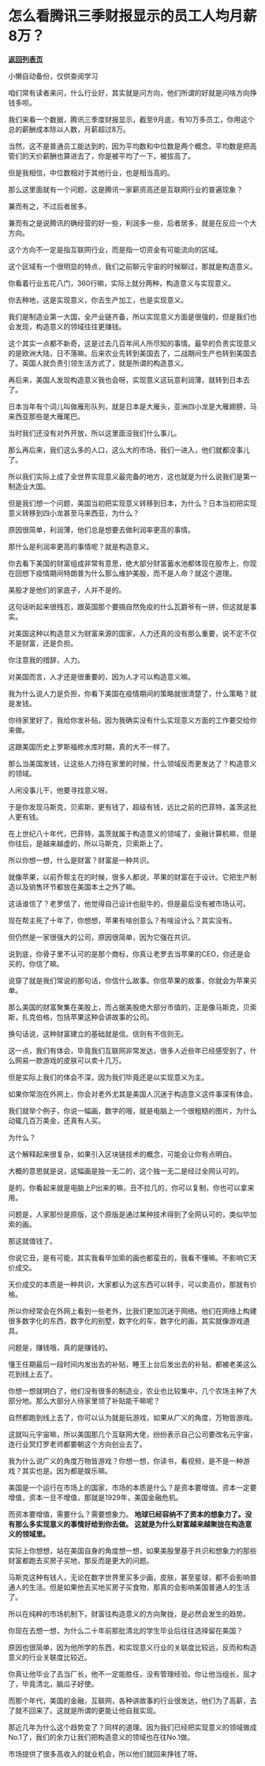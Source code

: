 # 怎么看腾讯三季财报显示的员工人均月薪8万？

[**返回列表页**](/gzh/记忆承载)

小懒自动备份，仅供查阅学习

咱们常有读者来问，什么行业好，其实就是问方向，他们所谓的好就是问啥方向挣钱多呗。  

  

我们来看一个数据，腾讯三季度财报显示，截至9月底，有10万多员工，你用这个总的薪酬成本除以人数，月薪超过8万。  

  

当然，这不是普通员工能达到的，因为平均数和中位数是两个概念。平均数是把高管们的天价薪酬也算进去了，你是被平均了一下，被拔高了。  

  

但是我相信，中位数相对于其他行业，也是相当高的。

  

那么这里面就有一个问题，这是腾讯一家薪资高还是互联网行业的普遍现象？  

  

兼而有之，不过后者居多。

  

兼而有之是说腾讯的确经营的好一些，利润多一些，后者居多，就是在反应一个大方向。  

  

这个方向不一定是指互联网行业，而是指一切资金有可能流向的区域。  

  

这个区域有一个很明显的特点，我们之前聊元宇宙的时候聊过，那就是构造意义。

  

你看着行业五花八门，360行嘛，实际上就分两种，构造意义与实现意义。  

  

你去种地，这是实现意义，你去生产加工，也是实现意义。  

  

我们是制造业第一大国，全产业链齐备，所以实现意义方面是很强的，但是我们也会发现，构造意义的领域往往更赚钱。  

  

这个其实一点都不新奇，这是过去几百年间人所尽知的事情。最早的负责实现意义的是欧洲大陆，日不落嘛。后来农业先转到美国去了，二战期间生产也转到美国去了。英国人就负责引领生活方式了，就是所谓的构造意义。  

  

再后来，美国人发现构造意义我也会呀，实现意义这玩意利润薄，就转到日本去了。

  

日本当年有个词儿叫做雁形队列，就是日本是大雁头，亚洲四小龙是大雁翅膀，马来西亚那些是大雁尾巴。

  

当时我们还没有对外开放，所以这里面没我们什么事儿。

  

那么再后来，我们这么多的人口，这么大的市场，我们一进入，他们就都没事儿了。

  

所以我们实际上成了全世界实现意义最完备的地方，这也就是为什么说我们是第一制造业大国。  

  

但是我们想一个问题，美国当初把实现意义转移到日本，为什么？日本当初把实现意义转移到四小龙甚至马来西亚，为什么？  

  

原因很简单，利润薄，他们总是想要去做利润率更高的事情。

  

那什么是利润率更高的事情呢？就是构造意义。  

  

你去看下美国的财富组成非常有意思，绝大部分财富蓄水池都体现在股市上，你现在回想下疫情期间特朗普为什么那么维护美股，而不是人命？就这个道理。  

  

美股才是他们的家底子，人并不是的。

  

这句话听起来很残忍，跟英国那个要搞自然免疫的什么瓦爵爷有一拼，但这就是事实。

  

对美国这种以构造意义为财富来源的国家，人力还真的没有那么重要，说不定不仅不是财富，还是负担。

  

你注意我的措辞，人力。

  

对美国而言，人才还是很重要的，因为人才可以构造意义嘛。

  

我为什么说人力是负担，你看下美国在疫情期间的策略就很清楚了，什么策略？就是发钱。  

  

你待家里好了，我给你发补贴，因为我确实没有什么实现意义方面的工作要交给你来做。  

  

这跟美国历史上罗斯福修水库时期，真的大不一样了。  

  

那么当美国发钱，让这些人力待在家里的时候，什么领域反而更发达了？构造意义的领域。  

  

人闲没事儿干，他要寻找意义呀。

  

于是你发现马斯克，贝索斯，更有钱了，超级有钱，远比之前的巴菲特，盖茨这批人更有钱。  

  

在上世纪八十年代，巴菲特，盖茨就属于构造意义的领域了，金融计算机嘛，但是你往后，是越来越虚的，所以马斯克，贝索斯上了。  

  

所以你想一想，什么是财富？财富是一种共识。  

  

就像苹果，以前乔帮主在的时候，很多人都说，苹果的财富在于设计。它把生产制造以及销售环节都放在美国本土之外了嘛。

  

这话谁信了？老罗信了，他觉得自己设计也挺牛的，但是最后没有被市场认可。

  

现在帮主死了十年了，你想想，苹果有啥创意么？有啥设计么？其实没有。  

  

但仍然是一家很强大的公司，原因很简单，因为它强在共识。

  

说到底，你骨子里不认可的是那个商标，你真让老罗去当苹果的CEO，你还是会买的，你信了嘛。  

  

说穿了就是我们常说的那句话，你信什么故事。你信苹果的故事，你就会为苹果买单。

  

那么美国的财富聚集在美股上，而占据美股绝大部分市值的，正是像马斯克，贝索斯，扎克伯格，包括苹果这种会讲故事的公司。  

  

换句话说，这种财富建立的基础就是信。信则有不信则无。  

  

这一点，我们有体会，毕竟我们互联网非常发达，很多人近些年已经感受到了，什么网易一款游戏的皮肤可以卖十几万。  

  

但是实际上我们的体会不深，因为我们毕竟还是以实现意义为主。  

  

如果你常泡在外网上，你会对老外尤其是美国人沉迷于构造意义这件事深有体会。

  

我们就举个例子，你说一幅画，数字的哦，就是电脑上一个很粗糙的图片，为什么动辄几百万美金，还真有人买。  

  

为什么？  

  

这个解释起来很复杂，如果引入区块链技术的概念，可能会让你有点明白。  

  

大概的意思就是说，这幅画是独一无二的，这个独一无二是经过全网认可的。  

  

是的，你看起来就是电脑上P出来的嘛，丑不拉几的，你可以复制，你也可以拿来用。  

  

问题是，人家那份是原版，这个原版是通过某种技术得到了全网认可的，类似毕加索的画。

  

那这就值钱了。  

  

你说它丑，是有可能，其实我看毕加索的画也都蛮丑的，我看不懂嘛。不影响它天价成交。

  

天价成交的本质是一种共识，大家都认为这东西可以转手，可以卖高价，那就有价格。

  

所以你经常会在外网上看到一些老外，比我们更加沉迷于网络。他们在网络上构建很多数字化的东西，数字化的别墅，数字化的车，数字化的画，其实就像游戏道具。  

  

问题是，赚钱哦，真的是赚钱的。

  

懂王任期最后一段时间内发出去的补贴，睡王上台后发出去的补贴，都被老美这么花到线上去了。  

  

你想一想就明白了，他们没有很多的制造业，农业也比较集中，几个农场主种了大部分地。那么大部分人待家里领了补贴能干嘛呢？  

  

自然都跑到线上去了，你可以认为就是玩游戏，如果从广义的角度，万物皆游戏。  

  

这就叫元宇宙嘛，所以美国那几个互联网大佬，纷纷表示自己公司要改名元宇宙，连行业冥灯罗老师都要朝这个方向创业去了。  

  

我为什么说广义的角度万物皆游戏？你想一想，你读书，看视频，是不是一种游戏？其实也是。因为都是娱乐嘛。

  

美国是一个运行在市场上的国家，市场的本质是什么？是资本要增值。资本一定要增值，资本一旦不增值，那就是1929年，美国金融危机。  

  

而资本要增值，需要什么？需要想象力。 **地球已经容纳不了资本的想象力了。没有那么多实现意义的事情好给到你去做。**
**这就是为什么财富越来越聚拢在构造意义的领域里。**

  

实际上你想想，站在美国自身的角度想一想，如果美股里基于共识和想象力的那些财富都跑去买房子买地，那反而是更大的问题。  

  

马斯克这种有钱人，无论在数字世界里买多少画，皮肤，甚至星球，都不会影响普通人的生活。但是如果他去买地买房子买食物，那真的会影响美国普通人的生活了。  

  

所以在纯粹的市场机制下，财富往构造意义的方向聚拢，是必然会发生的趋势。  

  

你现在去想一想，为什么二十年前那批清北的学生毕业后往往选择留在美国？

  

原因也很简单，因为他所学的东西，和实现意义行业的关联度比较远，反而和构造意义的行业关联度比较近。

  

你真让他毕业了去当厂长，他不一定能胜任，没有管理经验。你让他当组长，屈才了，毕竟清北，脑瓜子好使。  

  

而那个年代，美国的金融，互联网，各种讲故事的行业很发达，他们为了高薪，去了就不回来了。这就是所谓的更能让他自我实现。

  

那近几年为什么这个趋势变了？同样的道理。因为我们已经把实现意义的领域做成No.1了，我们的余力让我们把构造意义的领域也在往No.1做。  

  

市场提供了很多高收入的就业机会，所以他们就回来挣钱了呀。

